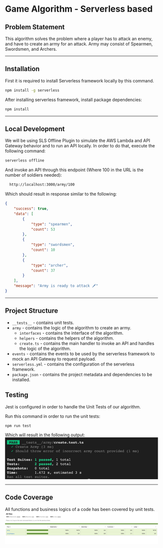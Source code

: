 # Game Algorithm - Serverless based

## Problem Statement

This algorithm solves the problem where a player has to attack an enemy, and have to create an army for an attack.
Army may consist of Spearmen, Swordsmen, and Archers.

___

## Installation

First it is required to install Serverless framework locally by this command.

```bash
npm install -g serverless
```

After installing serverless framework, install package dependencies:

```bash
npm install
```

___

## Local Development

We will be using SLS Offline Plugin to simulate the AWS Lambda and API Gateway behavior and to run an API locally. In order to do that, execute the following command:

```bash
serverless offline
```

And invoke an API through this endpoint (Where 100 in the URL is the number of soldiers needed):

```bash
  http://localhost:3000/army/100
```

Which should result in response similar to the following:

```json
{
    "success": true,
    "data": [
        {
            "type": "spearmen",
            "count": 53
        },
        {
            "type": "swordsmen",
            "count": 10
        },
        {
            "type": "archer",
            "count": 37
        }
    ],
    "message": "Army is ready to attack 🗡"
}
```

___

## Project Structure

* `__tests__` - contains unit tests.
* `army` - contains the logic of the algorithm to create an army.
  * `interfaces` - contains the interface of the algorithm.
  * `helpers` - contains the helpers of the algorithm.
  * `create.ts` - contains the main handler to invoke an API and handles the logic of the algorithm.
* `events` - contains the events to be used by the serverless framework to mock an API Gateway to request payload.
* `serverless.yml` - contains the configuration of the serverless framework.
* `package.json` - contains the project metadata and dependencies to be installed.

## Testing

Jest is configured in order to handle the Unit Tests of our algorithm.

Run this command in order to run the unit tests:

```bash
npm run test
```

Which will result in the following output:
![alt text](unit_test.png "Unit Test")

___

## Code Coverage

All functions and business logics of a code has been covered by unit tests.
![alt text](code_coverage.png "Code Coverage")
